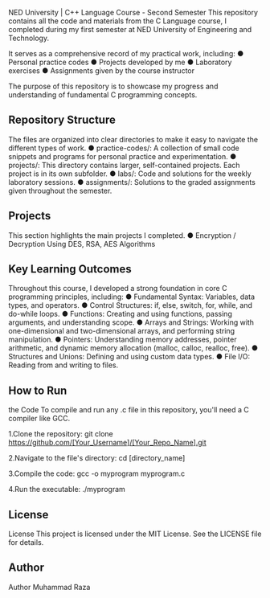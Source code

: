 NED University | C++ Language Course - Second Semester
This repository contains all the code and materials from the C Language course, I completed during my first semester at NED University of Engineering and Technology.

It serves as a comprehensive record of my practical work, including:
● Personal practice codes
● Projects developed by me
● Laboratory exercises
● Assignments given by the course instructor

The purpose of this repository is to showcase my progress and understanding of fundamental C programming concepts.

## Repository Structure
The files are organized into clear directories to make it easy to navigate the different types of work.
● practice-codes/: A collection of small code snippets and programs for personal practice and experimentation.
● projects/: This directory contains larger, self-contained projects. Each project is in its own subfolder.
● labs/: Code and solutions for the weekly laboratory sessions.
● assignments/: Solutions to the graded assignments given throughout the semester.

## Projects
This section highlights the main projects I completed.
● Encryption / Decryption Using DES, RSA, AES Algorithms

## Key Learning Outcomes
Throughout this course, I developed a strong foundation in core C programming principles, including: 
● Fundamental Syntax: Variables, data types, and operators.
● Control Structures: if, else, switch, for, while, and do-while loops.
● Functions: Creating and using functions, passing arguments, and understanding scope.
● Arrays and Strings: Working with one-dimensional and two-dimensional arrays, and performing string manipulation.
● Pointers: Understanding memory addresses, pointer arithmetic, and dynamic memory allocation (malloc, calloc, realloc, free).
● Structures and Unions: Defining and using custom data types.
● File I/O: Reading from and writing to files.

## How to Run 

the Code To compile and run any .c file in this repository, you'll need a C compiler like GCC. 

1.Clone the repository: git clone https://github.com/[Your_Username]/[Your_Repo_Name].git

2.Navigate to the file's directory: cd [directory_name]

3.Compile the code: gcc -o myprogram myprogram.c

4.Run the executable: ./myprogram

## License
License This project is licensed under the MIT License. See the LICENSE file for details.

## Author
Author Muhammad Raza
